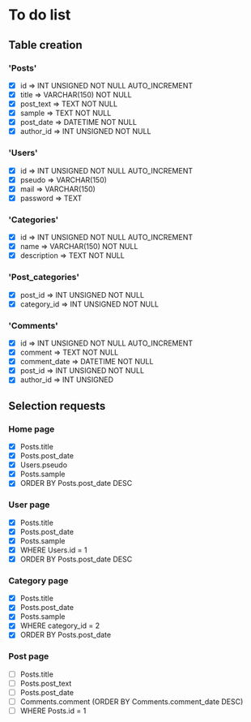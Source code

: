# To do list

## Table creation

### 'Posts'
- [x] id            => INT UNSIGNED NOT NULL AUTO_INCREMENT
- [x] title         => VARCHAR(150) NOT NULL
- [x] post_text     => TEXT NOT NULL
- [x] sample        => TEXT NOT NULL
- [x] post_date     => DATETIME NOT NULL
- [x] author_id     => INT UNSIGNED NOT NULL

### 'Users'
- [x] id            => INT UNSIGNED NOT NULL AUTO_INCREMENT
- [x] pseudo        => VARCHAR(150)
- [x] mail          => VARCHAR(150)
- [x] password      => TEXT

### 'Categories'
- [x] id            => INT UNSIGNED NOT NULL AUTO_INCREMENT
- [x] name          => VARCHAR(150) NOT NULL
- [x] description   => TEXT NOT NULL

### 'Post_categories'
- [x] post_id       => INT UNSIGNED NOT NULL
- [x] category_id   => INT UNSIGNED NOT NULL

### 'Comments'
- [x] id            => INT UNSIGNED NOT NULL AUTO_INCREMENT
- [x] comment       => TEXT NOT NULL
- [x] comment_date  => DATETIME NOT NULL
- [x] post_id       => INT UNSIGNED NOT NULL
- [x] author_id     => INT UNSIGNED

## Selection requests

### Home page
- [x] Posts.title
- [x] Posts.post_date
- [x] Users.pseudo
- [x] Posts.sample
- [x] ORDER BY Posts.post_date DESC

### User page
- [x] Posts.title
- [x] Posts.post_date
- [x] Posts.sample
- [x] WHERE Users.id = 1
- [x] ORDER BY Posts.post_date DESC

### Category page
- [x] Posts.title
- [x] Posts.post_date
- [x] Posts.sample
- [x] WHERE category_id = 2
- [x] ORDER BY Posts.post_date

### Post page
- [ ] Posts.title
- [ ] Posts.post_text
- [ ] Posts.post_date
- [ ] Comments.comment (ORDER BY Comments.comment_date DESC)
- [ ] WHERE Posts.id = 1
